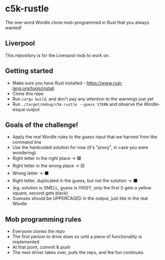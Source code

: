 # c5k-rustle
The one-word Wordle clone mob-programmed in Rust that you always wanted!

## Liverpool
This repository is for the Liverpool mob to work on.

## Getting started
- Make sure you have Rust installed - https://www.rust-lang.org/tools/install
- Clone this repo
- Run `cargo build`, and don't pay any attention to the warnings just yet
- Run `./target/debug/c5k-rustle --guess STERN` and observe the Wordle-esque output

## Goals of the challenge!
- Apply the real Wordle rules to the guess input that we harvest from the command line
- Use the hardcoded solution for now (it's "proxy", in case you were wondering)
- Right letter in the right place -> 🟩
- Right letter in the wrong place -> 🟨
- Wrong letter -> ⬛️
- Right letter, duplicated in the guess, but not the solution -> ⬛️ 
- (eg. solution is SMELL, guess is HISSY, only the first S gets a yellow square, second gets black)
- Guesses should be UPPERCASED in the output, just like in the real Wordle

## Mob programming rules
- Everyone clones the repo
- The first person to drive does so until a piece of functionality is implemented
- At that point, commit & push
- The next driver takes over, pulls the repo, and the fun continues
